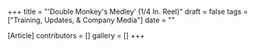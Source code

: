 +++
title = "'Double Monkey's Medley' (1/4 In. Reel)"
draft = false
tags = ["Training, Updates, & Company Media"]
date = ""

[Article]
contributors = []
gallery = []
+++